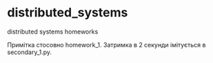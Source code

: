 # distributed_systems
distributed systems homeworks

Примітка стосовно homework_1. Затримка в 2 секунди імітується в secondary_1.py.
